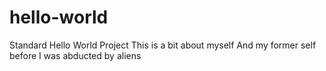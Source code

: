 # hello-world
Standard Hello World Project
This is a bit about myself
And my former self before I was abducted by aliens
